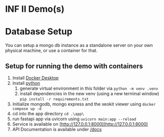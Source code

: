 # INF II Demo(s) 

# Database Setup 
You can setup a mongo db instance as a standalone server on your own physical machine, or use a container for that.

## Setup for running the demo with containers 

1. Install [Docker Desktop](https://www.docker.com/get-started/) 
2. Install [python](https://www.python.org/)
    1. generate virtual environment in this folder via ```python -m venv .venv```
    1. install dependencies in the new venv (using a new terminal window) ```pip install -r requirements.txt```
3. Initialize mongodb, mongo express and the xeokit viewer using ```docker compose up -d```
4. cd into the app directory ```cd .\app\```
5. run fastapi app via uvicorn using ```uvicorn main:app --reload```
6. Service is available on [http://127.0.0.1:8000](http://127.0.0.1:8000)
7. API Documentation is available under [/docs](http://127.0.0.1:8000/docs)

